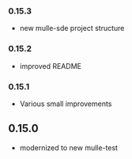 ### 0.15.3

* new mulle-sde project structure

### 0.15.2

* improved README

### 0.15.1

* Various small improvements

## 0.15.0

* modernized to new mulle-test
